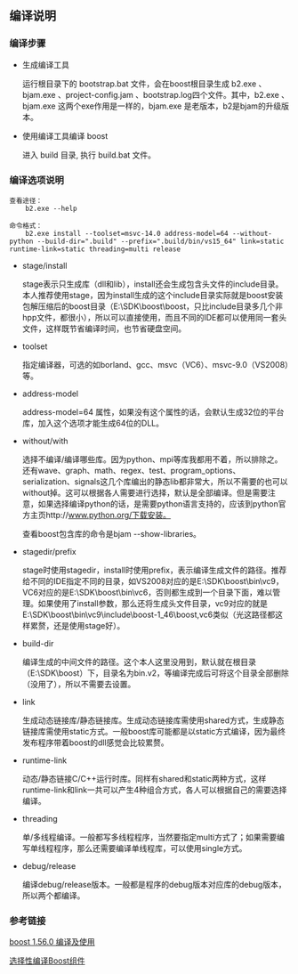 ## 编译说明

### 编译步骤

- 生成编译工具

    运行根目录下的 bootstrap.bat 文件，会在boost根目录生成 b2.exe 、bjam.exe 、project-config.jam 、bootstrap.log四个文件。其中，b2.exe 、bjam.exe 这两个exe作用是一样的，bjam.exe 是老版本，b2是bjam的升级版本。

- 使用编译工具编译 boost

    进入 build 目录, 执行 build.bat 文件。

### 编译选项说明

```
查看途径：
    b2.exe --help

命令格式：
    b2.exe install --toolset=msvc-14.0 address-model=64 --without-python --build-dir=".build" --prefix=".build/bin/vs15_64" link=static runtime-link=static threading=multi release
```

- stage/install

    stage表示只生成库（dll和lib），install还会生成包含头文件的include目录。本人推荐使用stage，因为install生成的这个include目录实际就是boost安装包解压缩后的boost目录（E:\SDK\boost\boost，只比include目录多几个非hpp文件，都很小），所以可以直接使用，而且不同的IDE都可以使用同一套头文件，这样既节省编译时间，也节省硬盘空间。

- toolset

    指定编译器，可选的如borland、gcc、msvc（VC6）、msvc-9.0（VS2008）等。

- address-model

    address-model=64 属性，如果没有这个属性的话，会默认生成32位的平台库，加入这个选项才能生成64位的DLL。

- without/with

    选择不编译/编译哪些库。因为python、mpi等库我都用不着，所以排除之。还有wave、graph、math、regex、test、program_options、serialization、signals这几个库编出的静态lib都非常大，所以不需要的也可以without掉。这可以根据各人需要进行选择，默认是全部编译。但是需要注意，如果选择编译python的话，是需要python语言支持的，应该到python官方主页http://www.python.org/下载安装。

    查看boost包含库的命令是bjam --show-libraries。

- stagedir/prefix

    stage时使用stagedir，install时使用prefix，表示编译生成文件的路径。推荐给不同的IDE指定不同的目录，如VS2008对应的是E:\SDK\boost\bin\vc9，VC6对应的是E:\SDK\boost\bin\vc6，否则都生成到一个目录下面，难以管理。如果使用了install参数，那么还将生成头文件目录，vc9对应的就是E:\SDK\boost\bin\vc9\include\boost-1_46\boost,vc6类似（光这路径都这样累赘，还是使用stage好）。

- build-dir

    编译生成的中间文件的路径。这个本人这里没用到，默认就在根目录（E:\SDK\boost）下，目录名为bin.v2，等编译完成后可将这个目录全部删除（没用了），所以不需要去设置。

- link

    生成动态链接库/静态链接库。生成动态链接库需使用shared方式，生成静态链接库需使用static方式。一般boost库可能都是以static方式编译，因为最终发布程序带着boost的dll感觉会比较累赘。

- runtime-link

    动态/静态链接C/C++运行时库。同样有shared和static两种方式，这样runtime-link和link一共可以产生4种组合方式，各人可以根据自己的需要选择编译。

- threading

    单/多线程编译。一般都写多线程程序，当然要指定multi方式了；如果需要编写单线程程序，那么还需要编译单线程库，可以使用single方式。

- debug/release

    编译debug/release版本。一般都是程序的debug版本对应库的debug版本，所以两个都编译。
    
### 参考链接

[boost 1.56.0 编译及使用](http://www.cnblogs.com/zhcncn/p/3950477.html)

[选择性编译Boost组件](https://blog.csdn.net/jamesfancy/article/details/4225750)
